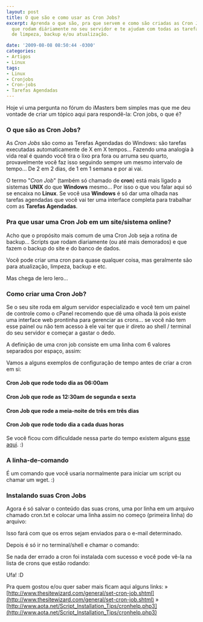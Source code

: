 ```yaml
---
layout: post
title: O que são e como usar as Cron Jobs?
excerpt: Aprenda o que são, pra que servem e como são criadas as Cron Jobs, tarefas
  que rodam diáriamente no seu servidor e te ajudam com todas as tarefas automáticas
  de limpeza, backup e/ou atualização.

date: '2009-08-08 08:50:44 -0300'
categories:
- Artigos
- Linux
tags:
- Linux
- Cronjobs
- Cron-jobs
- Tarefas Agendadas
---
```

Hoje vi uma pergunta no fórum do iMasters bem simples mas que me deu vontade de criar um tópico aqui para respondê-la: <span class="removed_link" title="http://forum.imasters.uol.com.br/index.php?/topic/357214-cron-jobs-o-que-e/">Cron jobs, o que é?</span>

### O que são as Cron Jobs?
As <em>Cron Jobs</em> são como as Terefas Agendadas do Windows: são tarefas executadas automaticamente de X em X tempos... Fazendo uma analogia à vida real é quando você tira o lixo pra fora ou arruma seu quarto, provavelmente você faz isso seguindo sempre um mesmo intervalo de tempo... De 2 em 2 dias, de 1 em 1 semana e por ai vai.

O termo "<em>Cron Job</em>" (também só chamado de <strong>cron</strong>) está mais ligado a sistemas <strong>UNIX</strong> do que <strong>Windows</strong> mesmo... Por isso o que vou falar aqui só se encaixa no <strong>Linux</strong>. Se você usa <strong>Windows</strong> é só dar uma olhada nas tarefas agendadas que você vai ter uma interface completa para trabalhar com as <strong>Tarefas Agendadas</strong>.

### Pra que usar uma Cron Job em um site/sistema online?
Acho que o propósito mais comum de uma Cron Job seja a rotina de backup... Scripts que rodam diariamente (ou até mais demorados) e que fazem o backup do site e do banco de dados.

Você pode criar uma cron para quase qualquer coisa, mas geralmente são para atualização, limpeza, backup e etc.

Mas chega de lero lero...

### Como criar uma Cron Job?
Se o seu site roda em algum servidor especializado e você tem um painel de controle como o cPanel recomendo que dê uma olhada lá pois existe uma interface web prontinha para gerenciar as crons... se você não tem esse painel ou não tem acesso à ele vai ter que ir direto ao shell / terminal do seu servidor e começar a gastar o dedo.

A definição de uma cron job consiste em uma linha com 6 valores separados por espaço, assim:


<div data-gist-id="59cfe6d37975c4703d11" data-gist-show-loading="false"></div>

Vamos a alguns exemplos de configuração de tempo antes de criar a cron em si:

<h4>Cron Job que rode todo dia as 06:00am</h4>

<div data-gist-id="27c4a207d7970ef6aaaa" data-gist-show-loading="false"></div>

<h4>Cron Job que rode as 12:30am de segunda e sexta</h4>

<div data-gist-id="76120464eff10d972c3f" data-gist-show-loading="false"></div>

<h4>Cron Job que rode a meia-noite de três em três dias</h4>

<div data-gist-id="8c11fd5d9f5dd6ac428f" data-gist-show-loading="false"></div>

<h4>Cron Job que rode todo dia a cada duas horas</h4>

<div data-gist-id="339633fc7d736a92e4d0" data-gist-show-loading="false"></div>

Se você ficou com dificuldade nessa parte do tempo existem alguns [esse aqui](http://www.generateit.net/cron-job/). :)



### A linha-de-comando
É um comando que você usaria normalmente para iniciar um script ou chamar um wget. :)

### Instalando suas Cron Jobs
Agora é só salvar o conteúdo das suas crons, uma por linha em um arquivo chamado cron.txt e colocar uma linha assim no começo (primeira linha) do arquivo:

<div data-gist-id="13a5224428e372ea2ac6" data-gist-show-loading="false"></div>

Isso fará com que os erros sejam enviados para o e-mail determinado.

Depois é só ir no terminal/shell e chamar o comando:

<div data-gist-id="0913b2ae8649a0a1f749" data-gist-show-loading="false"></div>

Se nada der errado a cron foi instalada com sucesso e você pode vê-la na lista de crons que estão rodando:

<div data-gist-id="f65441cef4153297ad33" data-gist-show-loading="false"></div>

Ufa! :D

Pra quem gostou e/ou quer saber mais ficam aqui alguns links:
» [http://www.thesitewizard.com/general/set-cron-job.shtml](http://www.thesitewizard.com/general/set-cron-job.shtml)
» [http://www.aota.net/Script_Installation_Tips/cronhelp.php3](http://www.aota.net/Script_Installation_Tips/cronhelp.php3)

